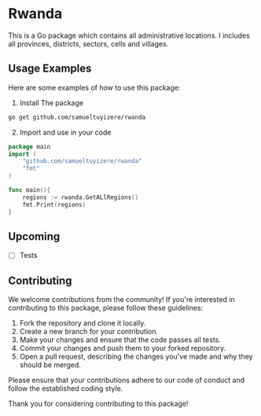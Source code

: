 # Rwanda

This is a Go package which contains all administrative locations. I includes all provinces, districts, sectors, cells and villages.

## Usage Examples

Here are some examples of how to use this package:

1. Install The package
```bash
go get github.com/samueltuyizere/rwanda
```
2. Import and use in your code

```go
package main
import (
    "github.com/samueltuyizere/rwanda"
    "fmt"
)

func main(){
    regions := rwanda.GetALlRegions()
    fmt.Print(regions)
}
```

## Upcoming
- [ ] Tests


## Contributing

We welcome contributions from the community! If you're interested in contributing to this package, please follow these guidelines:

1. Fork the repository and clone it locally.
2. Create a new branch for your contribution.
3. Make your changes and ensure that the code passes all tests.
4. Commit your changes and push them to your forked repository.
5. Open a pull request, describing the changes you've made and why they should be merged.

Please ensure that your contributions adhere to our code of conduct and follow the established coding style.

Thank you for considering contributing to this package!
